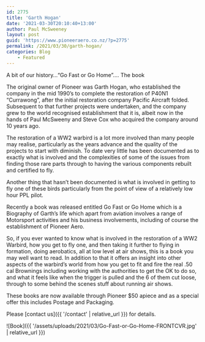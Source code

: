 ```yaml
---
id: 2775
title: 'Garth Hogan'
date: '2021-03-30T20:10:40+13:00'
author: Paul McSweeney
layout: post
guid: 'https://www.pioneeraero.co.nz/?p=2775'
permalink: /2021/03/30/garth-hogan/
categories: Blog
    - Featured
---
```


A bit of our history…“Go Fast or Go Home”…. The book

The original owner of Pioneer was Garth Hogan, who established the company in the mid 1990’s to complete the restoration of P40N1 “Currawong”, after the initial restoration company Pacific Aircraft folded. Subsequent to that further projects were undertaken, and the company grew to the world recognised establishment that it is, albeit now in the hands of Paul McSweeny and Steve Cox who acquired the company around 10 years ago.

The restoration of a WW2 warbird is a lot more involved than many people may realise, particularly as the years advance and the quality of the projects to start with diminish. To date very little has been documented as to exactly what is involved and the complexities of some of the issues from finding those rare parts through to having the various components rebuilt and certified to fly.

Another thing that hasn’t been documented is what is involved in getting to fly one of these birds particularly from the point of view of a relatively low hour PPL pilot.

Recently a book was released entitled Go Fast or Go Home which is a Biography of Garth’s life which apart from aviation involves a range of Motorsport activities and his business involvements, including of course the establishment of Pioneer Aero.

So, if you ever wanted to know what is involved in the restoration of a WW2 Warbird, how you get to fly one, and then taking it further to flying in formation, doing aerobatics, all at low level at air shows, this is a book you may well want to read. In addition to that it offers an insight into other aspects of the warbird’s world from how you get to fit and fire the real .50 cal Brownings including working with the authorities to get the OK to do so, and what it feels like when the trigger is pulled and the 6 of them cut loose, through to some behind the scenes stuff about running air shows.

These books are now available through Pioneer $50 apiece and as a special offer this includes Postage and Packaging.

Please [contact us]({{ '/contact' | relative_url }}) for details.

![Book]({{ '/assets/uploads/2021/03/Go-Fast-or-Go-Home-FRONTCVR.jpg' | relative_url }})
